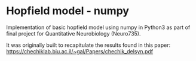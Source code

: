 # Hopfield model - numpy

Implementation of basic hopfield model using numpy in Python3 as part of final project for Quantitative Neurobiology (Neuro735).

It was originally built to recapitulate the results found in this paper: https://chechiklab.biu.ac.il/~gal/Papers/chechik_delsyn.pdf
